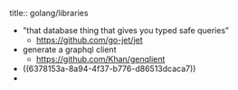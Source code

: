 title:: golang/libraries

- "that database thing that gives you typed safe queries"
	- https://github.com/go-jet/jet
- generate a graphql client
	- https://github.com/Khan/genqlient
- ((6378153a-8a94-4f37-b776-d86513dcaca7))
-
